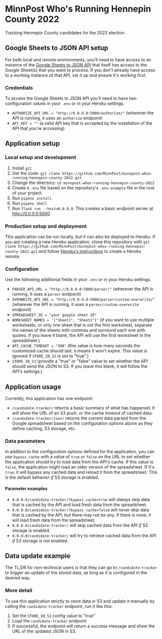 # MinnPost Who's Running Hennepin County 2022

Tracking Hennepin County candidates for the 2022 election

## Google Sheets to JSON API setup

For both local and remote environments, you'll need to have access to an instance of the [Google Sheets to JSON API](https://github.com/MinnPost/google-sheet-to-json-api) that itself has access to the Google Sheet(s) that you want to process. If you don't already have access to a working instance of that API, set it up and ensure it's working first.

### Credentials

To access the Google Sheets to JSON API you'll need to have two configuration values in your `.env` or in your Heroku settings.

- `AUTHORIZE_API_URL = "http://0.0.0.0:5000/authorize/"` (wherever the API is running, it uses an `authorize` endpoint)
- `API_KEY = ""` (a valid API key that is accepted by the installation of the API that you're accessing)

## Application setup

### Local setup and development

1. Install `git`
1. Get the code: `git clone https://github.com/MinnPost/minnpost-whos-running-hennepin-county-2022.git`
1. Change the directory: `cd minnpost-whos-running-hennepin-county-2022`
1. Create a `.env` file based on the repository's `.env-example` file in the root of your project.
1. Run `pipenv install`.
1. Run `pipenv shell`
1. Run `flask run --host=0.0.0.0`. This creates a basic endpoint server at http://0.0.0.0:5000.

### Production setup and deployment

This application can be run locally, but it can also be deployed to Heroku. If you are creating a new Heroku application, clone this repository with `git clone https://github.com/MinnPost/minnpost-whos-running-hennepin-county-2022.git` and follow [Heroku's instructions](https://devcenter.heroku.com/articles/git#create-a-heroku-remote) to create a Heroku remote.

### Configuration

Use the following additional fields in your `.env` or in your Heroku settings.

- `PARSER_API_URL = "http://0.0.0.0:5000/parser/"` (wherever the API is running, it uses a `parser` endpoint)
- `OVERWRITE_API_URL = "http://0.0.0.0:5000/parser/custom-overwrite/"` (wherever the API is running, it uses a `parser/custom-overwrite` endpoint)
- `SPREADSHEET_ID = "your google sheet ID"`
- `WORKSHEET_NAMES = '["Sheet1", "Sheet2"]'` (if you want to use multiple worksheets, or only one sheet that is not the first worksheet, separate the names of the sheets with commas and surround each one with quotes. If you leave it blank, the API will use the first worksheet in the spreadsheet.)
- `API_CACHE_TIMEOUT = "500"` (this value is how many seconds the customized cache should last. `0` means it won't expire. This value is ignored if `STORE_IN_S3` is set to "true".)
- `STORE_IN_S3` (provide a "true" or "false" value to set whether the API should send the JSON to S3. If you leave this blank, it will follow the API's settings.)

## Application usage

Currently, this application has one endpoint:

- `/candidate-tracker/` returns a basic summary of what has happened. It will show the URL of an S3 push, or the cache timeout of cached data.
- `/candidate-tracker/json/` returns the current data parsed from the Google spreadsheet based on the configuration options above as they define caching, S3 storage, etc.

### Data parameters

In addition to the configuration options defined for the application, you can use `bypass_cache` with a value of `true` or `false` on the URL to set whether the application should try to load data from the API's cache. If this value is `false`, the application might load an older version of the spreadsheet. If it's `true`, it will bypass any cached data and reload it from the spreadsheet. This is the default behavior *if* S3 storage is enabled.

#### Parameter examples

- `0.0.0.0/candidate-tracker/?bypass_cache=true` will *always* skip data that is cached by the API and load fresh data from the spreadsheet.
- `0.0.0.0/candidate-tracker/?bypass_cache=false` will *never* skip data that is cached by the API, but there may not be any. If there is none, it will load fresh data from the spreadsheet.
- `0.0.0.0/candidate-tracker/` will skip cached data from the API *if* S3 storage is enabled.
- `0.0.0.0/candidate-tracker/` will try to retrieve cached data from the API *if* S3 storage is *not* enabled.

## Data update example

The TL;DR for non-technical users is that they can go to `/candidate-tracker` to trigger an update of the stored data, as long as it is configured in the desired way.

### More detail

To use this application strictly to store data in S3 and update it manually by calling the `candidate-tracker` endpoint, run it like this:

1. Set the `STORE_IN_S3` config value to "true"
1. Load the `candidate-tracker` endpoint
1. If successful, the endpoint will return a success message and show the URL of the updated JSON in S3.

